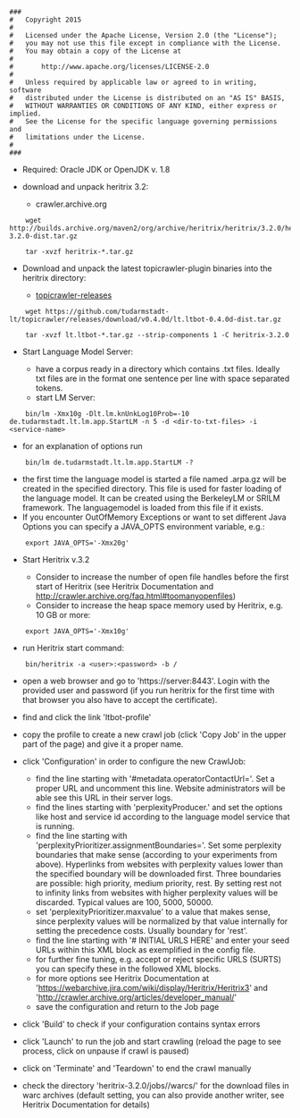     ###
    #   Copyright 2015
    #
    #   Licensed under the Apache License, Version 2.0 (the "License");
    #   you may not use this file except in compliance with the License.
    #   You may obtain a copy of the License at
    #
    #       http://www.apache.org/licenses/LICENSE-2.0
    #
    #   Unless required by applicable law or agreed to in writing, software
    #   distributed under the License is distributed on an "AS IS" BASIS,
    #   WITHOUT WARRANTIES OR CONDITIONS OF ANY KIND, either express or implied.
    #   See the License for the specific language governing permissions and
    #   limitations under the License.
    #
    ###

- Required: Oracle JDK or OpenJDK v. 1.8

- download and unpack heritrix 3.2:

   - crawler.archive.org

<!-- -->

		wget http://builds.archive.org/maven2/org/archive/heritrix/heritrix/3.2.0/heritrix-3.2.0-dist.tar.gz
      
		tar -xvzf heritrix-*.tar.gz
   
- Download and unpack the latest topicrawler-plugin binaries into the heritrix directory:

   - [topicrawler-releases](https://github.com/tudarmstadt-lt/topicrawler/releases)

<!-- -->

		wget https://github.com/tudarmstadt-lt/topicrawler/releases/download/v0.4.0d/lt.ltbot-0.4.0d-dist.tar.gz
    
		tar -xvzf lt.ltbot-*.tar.gz --strip-components 1 -C heritrix-3.2.0
      
- Start Language Model Server:

   - have a corpus ready in a directory which contains .txt files. Ideally txt files are in the format one sentence per line with space separated tokens.
   - start LM Server:

<!-- -->

		bin/lm -Xmx10g -Dlt.lm.knUnkLog10Prob=-10 de.tudarmstadt.lt.lm.app.StartLM -n 5 -d <dir-to-txt-files> -i <service-name>
   
   - for an explanation of options run 

<!-- -->

		bin/lm de.tudarmstadt.lt.lm.app.StartLM -?
   
   - the first time the language model is started a file named <dirname>.arpa.gz will be created in the specified directory. This file is used for faster loading of the language model. It can be created using the BerkeleyLM or SRILM framework. The languagemodel is loaded from this file if it exists.
   - If you encounter OutOfMemory Exceptions or want to set different Java Options you can specify a JAVA_OPTS environment variable, e.g.:

<!-- -->

		export JAVA_OPTS='-Xmx20g'
         
- Start Heritrix v.3.2
   
   - Consider to increase the number of open file handles before the first start of Heritrix (see Heritrix Documentation and http://crawler.archive.org/faq.html#toomanyopenfiles)
   - Consider to increase the heap space memory used by Heritrix, e.g. 10 GB or more:
   
<!-- -->

		export JAVA_OPTS='-Xmx10g'
   
   - run Heritrix start command:

<!-- -->
   
		bin/heritrix -a <user>:<password> -b / 
      
   - open a web browser and go to 'https://server:8443'. Login with the provided user and password (if you run heritrix for the first time with that browser you also have to accept the certificate). 
   - find and click the link 'ltbot-profile'
   - copy the profile to create a new crawl job (click 'Copy Job' in the upper part of the page) and give it a proper name.
   - click 'Configuration' in order to configure the new CrawlJob:
      
      - find the line starting with '#metadata.operatorContactUrl='. Set a proper URL and uncomment this line. Website administrators will be able see this URL in their server logs.
      - find the lines starting with 'perplexityProducer.' and set the options like host and service id according to the language model service that is running.  
      - find the line starting with 'perplexityPrioritizer.assignmentBoundaries='. Set some perplexity boundaries that make sense (according to your experiments from above). Hyperlinks from websites with perplexity values lower than the specified boundary will be downloaded first. Three boundaries are possible: high priority, medium priority, rest. By setting rest not to infinity links from websites with higher perplexity values will be discarded. Typical values are 100, 5000, 50000.
      - set 'perplexityPrioritizer.maxvalue' to a value that makes sense, since perplexity values will be normalized by that value internally for setting the precedence costs. Usually boundary for 'rest'.
      - find the line starting with '# INITIAL URLS HERE' and enter your seed URLs within this XML block as exemplified in the config file.
      - for further fine tuning, e.g. accept or reject specific URLS (SURTS) you can specify these in the followed XML blocks. 
      - for more options see Heritrix Documentation at 'https://webarchive.jira.com/wiki/display/Heritrix/Heritrix3' and 'http://crawler.archive.org/articles/developer_manual/'
      - save the configuration and return to the Job page 
      
   - click 'Build' to check if your configuration contains syntax errors
   - click 'Launch' to run the job and start crawling (reload the page to see process, click on unpause if crawl is paused)
   - click on 'Terminate' and 'Teardown' to end the crawl manually
   - check the directory 'heritrix-3.2.0/jobs/<jobname>/warcs/' for the download files in warc archives (default setting, you can also provide another writer, see Heritrix Documentation for details)
   
